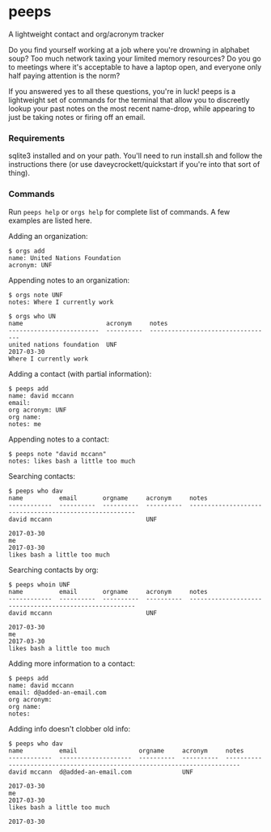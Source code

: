 # peeps
A lightweight contact and org/acronym tracker

Do you find yourself working at a job where you're drowning in alphabet soup?  Too much network taxing your limited memory resources?  Do you go to meetings where it's acceptable to have a laptop open, and everyone only half paying attention is the norm?

If you answered yes to all these questions, you're in luck!  peeps is a lightweight set of commands for the terminal that allow you to discreetly lookup your past notes on the most recent name-drop, while appearing to just be taking notes or firing off an email.

### Requirements

sqlite3 installed and on your path.  You'll need to run install.sh and follow the instructions there (or use daveycrockett/quickstart if you're into that sort of thing).

### Commands

Run ```peeps help``` or ```orgs help``` for complete list of commands.  A few examples are listed here.

Adding an organization:

    $ orgs add
    name: United Nations Foundation
    acronym: UNF

Appending notes to an organization:

    $ orgs note UNF
    notes: Where I currently work

    $ orgs who UN
    name                       acronym     notes                             
    -------------------------  ----------  ----------------------------------
    united nations foundation  UNF         
    2017-03-30
    Where I currently work

Adding a contact (with partial information):

    $ peeps add
    name: david mccann
    email:        
    org acronym: UNF
    org name: 
    notes: me

Appending notes to a contact: 

    $ peeps note "david mccann"
    notes: likes bash a little too much

Searching contacts:

    $ peeps who dav
    name          email       orgname     acronym     notes                                                  
    ------------  ----------  ----------  ----------  -------------------------------------------------------
    david mccann                          UNF         

    2017-03-30
    me
    2017-03-30
    likes bash a little too much

Searching contacts by org:

    $ peeps whoin UNF
    name          email       orgname     acronym     notes                                                  
    ------------  ----------  ----------  ----------  -------------------------------------------------------
    david mccann                          UNF         
    
    2017-03-30
    me
    2017-03-30
    likes bash a little too much

Adding more information to a contact:

    $ peeps add
    name: david mccann
    email: d@added-an-email.com
    org acronym: 
    org name: 
    notes: 

Adding info doesn't clobber old info:

    $ peeps who dav
    name          email                 orgname     acronym     notes                                                                     
    ------------  --------------------  ----------  ----------  --------------------------------------------------------------------------
    david mccann  d@added-an-email.com              UNF         
    
    2017-03-30
    me
    2017-03-30
    likes bash a little too much

    2017-03-30
